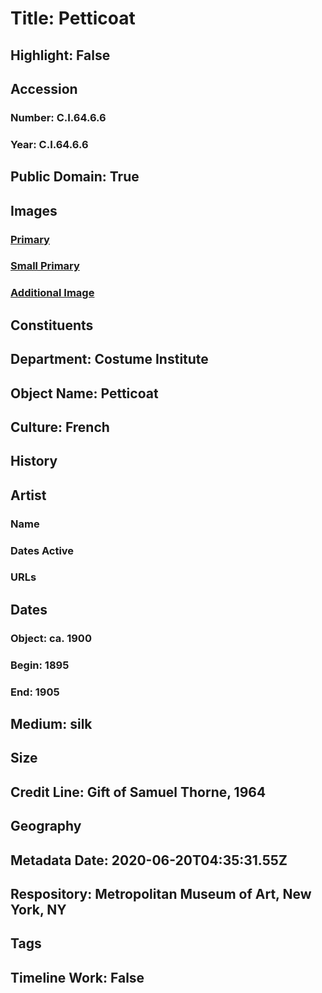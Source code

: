 # Title: Petticoat
## Highlight: False
## Accession
### Number: C.I.64.6.6
### Year: C.I.64.6.6
## Public Domain: True
## Images
### [Primary](https://images.metmuseum.org/CRDImages/ci/original/CI64.6.6.jpg)
### [Small Primary](https://images.metmuseum.org/CRDImages/ci/web-large/CI64.6.6.jpg)
### [Additional Image](https://images.metmuseum.org/CRDImages/ci/original/CI64.6.6_label.jpg)
## Constituents
## Department: Costume Institute
## Object Name: Petticoat
## Culture: French
## History
## Artist
### Name
### Dates Active
### URLs
## Dates
### Object: ca. 1900
### Begin: 1895
### End: 1905
## Medium: silk
## Size
## Credit Line: Gift of Samuel Thorne, 1964
## Geography
## Metadata Date: 2020-06-20T04:35:31.55Z
## Respository: Metropolitan Museum of Art, New York, NY
## Tags
## Timeline Work: False